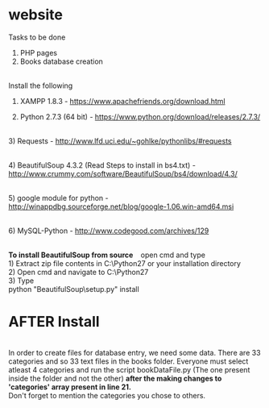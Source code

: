 website
=======
Tasks to be done
<br>
1) PHP pages<br>
2) Books database creation
<br><br>

Install the following<br>
1) XAMPP 1.8.3 - https://www.apachefriends.org/download.html <br>
 
2) Python 2.7.3 (64 bit) - https://www.python.org/download/releases/2.7.3/

<br>3) Requests - http://www.lfd.uci.edu/~gohlke/pythonlibs/#requests

<br>4) BeautifulSoup 4.3.2 (Read Steps to install in bs4.txt) - http://www.crummy.com/software/BeautifulSoup/bs4/download/4.3/

<br>5) google module for python - 	http://winappdbg.sourceforge.net/blog/google-1.06.win-amd64.msi
								
<br>6) MySQL-Python - http://www.codegood.com/archives/129

<br>
<b>To install BeautifulSoup from source </b>
		&nbsp;&nbsp; open cmd and type
<br>1) Extract zip file contents in C:\Python27 or your installation directory
<br>2) Open cmd and navigate to C:\Python27
<br>3) Type 
	<br>	python "BeautifulSoup\setup.py" install

	
AFTER Install
=======
<br>In order to create files for database entry, we need some data. There are 33 categories and so 33 text files in the books folder. Everyone must select atleast 4 categories and run the script bookDataFile.py (The one present inside the folder and not the other) <b>after the making changes to 'categories' array present in line 21.</b>
<br>
Don't forget to mention the categories you chose to others.
